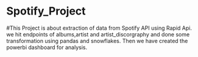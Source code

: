 ﻿# Spotify_Project
#This Project is about extraction of data from Spotify API using Rapid Api. we hit endpoints of albums,artist and artist_discorgraphy and done some transformation using pandas and snowflakes. Then we have created the powerbi dashboard for analysis.
